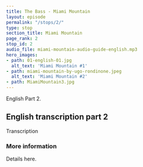 ```yaml
---
title: The Bass - Miami Mountain
layout: episode
permalink: "/stops/2/"
type: stop
section_title: Miami Mountain
page_rank: 2
stop_id: 2
audio_file: miami-mountain-audio-guide-english.mp3
hero_images:
- path: 01-english-01.jpg
  alt_text: 'Miami Mountain #1'
- path: miami-mountain-by-ugo-rondinone.jpeg
  alt_text: 'Miami Mountain #2'
- path: MiamiMountain3.jpg
---
```


English Part 2.


## English transcription part 2

Transcription

### More information

Details here.